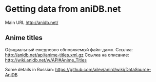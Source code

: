 Getting data from aniDB.net
===========================

Main URL http://anidb.net/


## Anime titles

Официальный ежедневно обновляемый файл-дамп. Ссылка: http://anidb.net/api/anime-titles.xml.gz Ссылка на описание: http://wiki.anidb.net/w/API#Anime_Titles


Some details in Russian: 
https://github.com/ailev/anird/wiki/DataSource-AniDB
